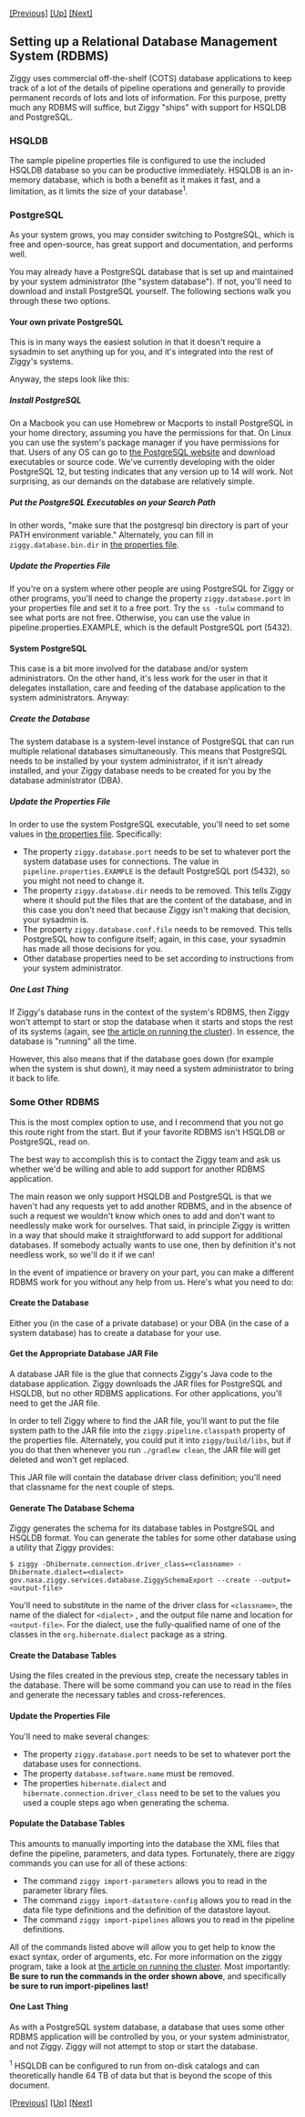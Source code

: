 <!-- -*-visual-line-*- -->

[[Previous]](datastore-task-dir.md)
[[Up]](user-manual.md)
[[Next]](troubleshooting.md)

## Setting up a Relational Database Management System (RDBMS)

Ziggy uses commercial off-the-shelf (COTS) database applications to keep track of a lot of the details of pipeline operations and generally to provide permanent records of lots and lots of information. For this purpose, pretty much any RDBMS will suffice, but Ziggy "ships" with support for HSQLDB and PostgreSQL.

### HSQLDB

The sample pipeline properties file is configured to use the included HSQLDB database so you can be productive immediately. HSQLDB is an in-memory database, which is both a benefit as it makes it fast, and a limitation, as it limits the size of your database<sup>1</sup>.

### PostgreSQL

As your system grows, you may consider switching to PostgreSQL, which is free and open-source, has great support and documentation, and performs well.

You may already have a PostgreSQL database that is set up and maintained by your system administrator (the "system database"). If not, you'll need to download and install PostgreSQL yourself. The following sections walk you through these two options.

#### Your own private PostgreSQL

This is in many ways the easiest solution in that it doesn't require a sysadmin to set anything up for you, and it's integrated into the rest of Ziggy's systems.

Anyway, the steps look like this:

##### Install PostgreSQL

On a Macbook you can use Homebrew or Macports to install PostgreSQL in your home directory, assuming you have the permissions for that. On Linux you can use the system's package manager if you have permissions for that. Users of any OS can go to [the PostgreSQL website](https://www.postgresql.org/download/) and download executables or source code. We've currently developing with the older PostgreSQL 12, but testing indicates that any version up to 14 will work. Not surprising, as our demands on the database are relatively simple.

##### Put the PostgreSQL Executables on your Search Path

In other words, "make sure that the postgresql bin directory is part of your PATH environment variable." Alternately, you can fill in `ziggy.database.bin.dir` in [the properties file](properties.md).

##### Update the Properties File

If you're on a system where other people are using PostgreSQL for Ziggy or other programs, you'll need to change the property `ziggy.database.port` in your properties file and set it to a free port. Try the `ss -tulw` command to see what ports are not free. Otherwise, you can use the value in pipeline.properties.EXAMPLE, which is the default PostgreSQL port (5432).

#### System PostgreSQL

This case is a bit more involved for the database and/or system administrators. On the other hand, it's less work for the user in that it delegates installation, care and feeding of the database application to the system administrators. Anyway:

##### Create the Database

The system database is a system-level instance of PostgreSQL that can run multiple relational databases simultaneously. This means that PostgreSQL needs to be installed by your system administrator, if it isn't already installed, and your Ziggy database needs to be created for you by the database administrator (DBA).

##### Update the Properties File

In order to use the system PostgreSQL executable, you'll need to set some values in [the properties file](properties.md). Specifically:

- The property `ziggy.database.port` needs to be set to whatever port the system database uses for connections. The value in `pipeline.properties.EXAMPLE` is the default PostgreSQL port (5432), so you might not need to change it.
- The property `ziggy.database.dir` needs to be removed. This tells Ziggy where it should put the files that are the content of the database, and in this case you don't need that because Ziggy isn't making that decision, your sysadmin is.
- The property `ziggy.database.conf.file` needs to be removed. This tells PostgreSQL how to configure itself; again, in this case, your sysadmin has made all those decisions for you.
- Other database properties need to be set according to instructions from your system administrator.

##### One Last Thing

If Ziggy's database runs in the context of the system's RDBMS, then Ziggy won't attempt to start or stop the database when it starts and stops the rest of its systems (again, see [the article on running the cluster](running-pipeline.md)). In essence, the database is "running" all the time.

However, this also means that if the database goes down (for example when the system is shut down), it may need a system administrator to bring it back to life.

### Some Other RDBMS

This is the most complex option to use, and I recommend that you not go this route right from the start. But if your favorite RDBMS isn't HSQLDB or PostgreSQL, read on.

The best way to accomplish this is to contact the Ziggy team and ask us whether we'd be willing and able to add support for another RDBMS application.

The main reason we only support HSQLDB and PostgreSQL is that we haven't had any requests yet to add another RDBMS, and in the absence of such a request we wouldn't know which ones to add and don't want to needlessly make work for ourselves. That said, in principle Ziggy is written in a way that should make it straightforward to add support for additional databases. If somebody actually wants to use one, then by definition it's not needless work, so we'll do it if we can!

In the event of impatience or bravery on your part, you can make a different RDBMS work for you without any help from us. Here's what you need to do:

#### Create the Database

Either you (in the case of a private database) or your DBA (in the case of a system database) has to create a database for your use.

#### Get the Appropriate Database JAR File

A database JAR file is the glue that connects Ziggy's Java code to the database application. Ziggy downloads the JAR files for PostgreSQL and HSQLDB, but no other RDBMS applications. For other applications, you'll need to get the JAR file.

In order to tell Ziggy where to find the JAR file, you'll want to put the file system path to the JAR file into the `ziggy.pipeline.classpath` property of the properties file. Alternately, you could put it into `ziggy/build/libs`, but if you do that then whenever you run `./gradlew clean`, the JAR file will get deleted and won't get replaced.

This JAR file will contain the database driver class definition; you'll need that classname for the next couple of steps.

#### Generate The Database Schema

Ziggy generates the schema for its database tables in PostgreSQL and HSQLDB format. You can generate the tables for some other database using a utility that Ziggy provides:

```console
$ ziggy -Dhibernate.connection.driver_class=<classname> -Dhibernate.dialect=<dialect> gov.nasa.ziggy.services.database.ZiggySchemaExport --create --output=<output-file>
```

You'll need to substitute in the name of the driver class for `<classname>`, the name of the dialect for `<dialect>` , and the output file name and location for `<output-file>`. For the dialect, use the fully-qualified name of one of the classes in the `org.hibernate.dialect` package as a string.

#### Create the Database Tables

Using the files created in the previous step, create the necessary tables in the database. There will be some command you can use to read in the files and generate the necessary tables and cross-references.

#### Update the Properties File

You'll need to make several changes:

- The property `ziggy.database.port` needs to be set to whatever port the database uses for connections.
- The property `database.software.name` must be removed.
- The properties `hibernate.dialect` and `hibernate.connection.driver_class` need to be set to the values you used a couple steps ago when generating the schema.

#### Populate the Database Tables

This amounts to manually importing into the database the XML files that define the pipeline, parameters, and data types. Fortunately, there are ziggy commands you can use for all of these actions:

- The command `ziggy import-parameters` allows you to read in the parameter library files.
- The command `ziggy import-datastore-config` allows you to read in the data file type definitions and the definition of the datastore layout. 
- The command `ziggy import-pipelines` allows you to read in the pipeline definitions.

All of the commands listed above will allow you to get help to know the exact syntax, order of arguments, etc. For more information on the ziggy program, take a look at [the article on running the cluster](running-pipeline.md). Most importantly: **Be sure to run the commands in the order shown above**, and specifically **be sure to run import-pipelines last!**

#### One Last Thing

As with a PostgreSQL system database, a database that uses some other RDBMS application will be controlled by you, or your system administrator, and not Ziggy. Ziggy will not attempt to stop or start the database.

<sup>1</sup> HSQLDB can be configured to run from on-disk catalogs and can theoretically handle 64 TB of data but that is beyond the scope of this document.

[[Previous]](datastore-task-dir.md)
[[Up]](user-manual.md)
[[Next]](troubleshooting.md)
